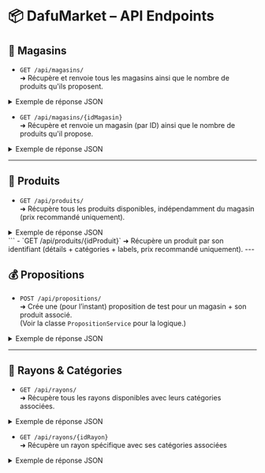 # 📦 DafuMarket – API Endpoints

## 🏬 Magasins

- `GET /api/magasins/`  
  ➜ Récupère et renvoie tous les magasins ainsi que le nombre de produits qu'ils proposent.
<details>
<summary>Exemple de réponse JSON</summary>

    [
      {
          "idMagasin": 1,
          "nom": "Dafu Lyon",
          "numero": "12A",
          "adresse": "12 rue Paul Bert",
          "ville": "Lyon",
          "cp": 69003,
          "coordonneesGps": "45.75,4.85",
          "countProduitsProposes": 1
      },
      {
          "idMagasin": 2,
          "nom": "Dafu Toulouse",
          "numero": "5B",
          "adresse": "5 rue Matabiau",
          "ville": "Toulouse",
          "cp": 31000,
          "coordonneesGps": "43.60,1.45",
          "countProduitsProposes": 2
      }
  ]

</details>

- `GET /api/magasins/{idMagasin}`  
  ➜ Récupère et renvoie un magasin (par ID) ainsi que le nombre de produits qu'il propose.
<details>
<summary>Exemple de réponse JSON</summary>

    {
      "idMagasin": 7,
      "nom": "Dafu Labège",
      "numero": "7G",
      "adresse": "7 avenue de l'Innovation",
      "ville": "Labège",
      "cp": 31670,
      "coordonneesGps": "43.54,1.50",
      "countProduitsProposes": 3
  }

</details> 

---

## 🛒 Produits

- `GET /api/produits/`  
  ➜ Récupère tous les produits disponibles, indépendamment du magasin (prix recommandé uniquement).
<details>
<summary>Exemple de réponse JSON</summary>

    [
      {
          "idProduit": 1,
          "nom": "Compote bébé",
          "poids": 0.1,
          "description": "Compote pomme sans sucres ajoutés",
          "nutriscore": "B",
          "origine": "France",
          "prixRecommande": 0.8,
          "imageUrl": "compote.jpg",
          "unite": "U",
          "marque": "Nestlé",
          "categories": [
              {
                  "idCatgorie": 2,
                  "nomCategorie": "Yaourts et desserts lactés",
                  "rayonDTO": {
                      "idRayon": 1,
                      "nomRayon": "Crèmerie et produits laitiers",
                      "categories": null
                  }
              },
              {
                  "idCatgorie": 11,
                  "nomCategorie": "Alimentation bébé",
                  "rayonDTO": {
                      "idRayon": 4,
                      "nomRayon": "Bébé",
                      "categories": null
                  }
              }
          ],
          "labels": []
      },
      {
          "idProduit": 2,
          "nom": "Yaourt nature",
          "poids": 0.125,
          "description": "Yaourt nature brassé",
          "nutriscore": "A",
          "origine": "France",
          "prixRecommande": 0.6,
          "imageUrl": "yaourt.jpg",
          "unite": "U",
          "marque": "Danone",
          "categories": [
              {
                  "idCatgorie": 2,
                  "nomCategorie": "Yaourts et desserts lactés",
                  "rayonDTO": {
                      "idRayon": 1,
                      "nomRayon": "Crèmerie et produits laitiers",
                      "categories": null
                  }
              }
          ],
          "labels": []
      },
      {
          "idProduit": 3,
          "nom": "Biscuits choco-noisettes",
          "poids": 0.25,
          "description": "Biscuits chocolat noisettes biologiques",
          "nutriscore": "B",
          "origine": "France",
          "prixRecommande": 3.2,
          "imageUrl": "biscuit.jpg",
          "unite": "U",
          "marque": "Bjorg",
          "categories": [
              {
                  "idCatgorie": 25,
                  "nomCategorie": "Biscuits",
                  "rayonDTO": {
                      "idRayon": 10,
                      "nomRayon": "Epicerie Sucrée",
                      "categories": null
                  }
              },
              {
                  "idCatgorie": 27,
                  "nomCategorie": "Petit-déjeuner",
                  "rayonDTO": {
                      "idRayon": 10,
                      "nomRayon": "Epicerie Sucrée",
                      "categories": null
                  }
              }
          ],
          "labels": [
              "AB (Agriculture Biologique)"
          ]
      },
  ]

</details> ```
- `GET /api/produits/{idProduit}`  
  ➜ Récupère un produit par son identifiant (détails + catégories + labels, prix recommandé uniquement).
---

## 💰 Propositions 

- `POST /api/propositions/`  
  ➜ Crée une (pour l’instant) proposition de test pour un magasin + son produit associé.  
  (Voir la classe `PropositionService` pour la logique.)

<details>
<summary>Exemple de réponse JSON</summary>

    {
      "produit": {
          "idProduit": 5,
          "nom": "test",
          "poids": 0.42,
          "description": "Ceci est un produit de test",
          "nutriscore": null,
          "origine": null,
          "prixRecommande": 42.42,
          "imageUrl": "test.png",
          "categories": null,
          "labels": null,
          "unite": {
              "idUnite": 3,
              "libelle": "L"
          },
          "marque": {
              "idMarque": 4,
              "nom": "Nestlé"
          }
      },
      "magasin": {
          "idMagasin": 1,
          "nom": "Dafu Lyon",
          "numero": "12A",
          "adresse": "12 rue Paul Bert",
          "ville": "Lyon",
          "cp": 69003,
          "coordonneesGps": "45.75,4.85"
      },
      "stock": 42,
      "prix": 666.666
    }

</details>

---

## 🧭 Rayons & Catégories

- `GET /api/rayons/`  
  ➜ Récupère tous les rayons disponibles avec leurs catégories associées.
<details>
<summary>Exemple de réponse JSON</summary>

    [
        {
            "idRayon": 5,
            "nomRayon": "Animalerie",
            "categories": [
                {
                    "idCatgorie": 13,
                    "nomCategorie": "Croquettes chien",
                    "rayonDTO": null
                },
                {
                    "idCatgorie": 14,
                    "nomCategorie": "Croquettes chat",
                    "rayonDTO": null
                },
                {
                    "idCatgorie": 15,
                    "nomCategorie": "Accessoires animaux",
                    "rayonDTO": null
                }
            ]
        },
        {
            "idRayon": 6,
            "nomRayon": "Viandes et Poissons",
            "categories": [
                {
                    "idCatgorie": 16,
                    "nomCategorie": "Boucherie",
                    "rayonDTO": null
                },
                {
                    "idCatgorie": 17,
                    "nomCategorie": "Poissonnerie",
                    "rayonDTO": null
                }
            ]
        }
    ]

</details>

- `GET /api/rayons/{idRayon}`  
  ➜ Récupère un rayon spécifique avec ses catégories associées

<details>
<summary>Exemple de réponse JSON</summary>

    {
    "idRayon": 1,
    "nomRayon": "Crèmerie et produits laitiers",
    "categories": [
    {
    "idCatgorie": 1,
    "nomCategorie": "Fromages",
    "rayonDTO": null
    },
    {
    "idCatgorie": 2,
    "nomCategorie": "Yaourts et desserts lactés",
    "rayonDTO": null
    },
    {
    "idCatgorie": 3,
    "nomCategorie": "Beurres et crèmes",
    "rayonDTO": null
    }
    ]
    }

</details>

